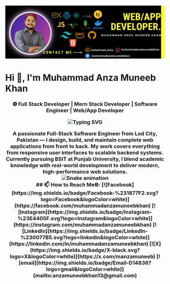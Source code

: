 ![Design and Development](https://raw.githubusercontent.com/muhammadanzamuneebkhan/muhammadanzamuneebkhan/master/githubbanner.jpg)
# Hi 👋, I'm Muhammad Anza Muneeb Khan
<h3 align="center">❂ Full Stack Developer | Mern Stack Developer |  Software Engineer |  Web/App Developer 
<p align="center">
  <img 
    src="https://readme-typing-svg.demolab.com?font=Fira+Code&size=22&pause=1000&color=16A34A&center=true&vCenter=true&width=800&lines=Building+scalable+and+user-friendly+web+and+mobile+applications;Full-Stack+Developer+at+InventorX;Mern+Stack+Developer;Building+Real-World+Projects;Software+Engineer" 
    alt="Typing SVG" 
  />
</p>
A passionate Full-Stack Software Engineer from Lod City, Pakistan — I design, build, and maintain complete web applications from front to back. My work covers everything from responsive user interfaces to scalable backend systems. Currently pursuing BSIT at Punjab University, I blend academic knowledge with real-world development to deliver modern, high-performance web solutions.
<!-- Snake Game Repo View -->
<div align="center">
  <img src="https://profile-readme-generator.com/assets/snake.svg" alt="Snake animation" />
</div>
## 📫 How to Reach Me🌐:
[![Facebook](https://img.shields.io/badge/Facebook-%231877F2.svg?logo=Facebook&logoColor=white)](https://facebook.com/muhammadanzamuneebkhan) [![Instagram](https://img.shields.io/badge/Instagram-%23E4405F.svg?logo=Instagram&logoColor=white)](https://instagram.com/muhammadanzamuneebkhan) [![LinkedIn](https://img.shields.io/badge/LinkedIn-%230077B5.svg?logo=linkedin&logoColor=white)](https://linkedin.com/in/muhammadanzamuneebkhan) [![X](https://img.shields.io/badge/X-black.svg?logo=X&logoColor=white)](https://x.com/manzamuneeb) [![email](https://img.shields.io/badge/Email-D14836?logo=gmail&logoColor=white)](mailto:anzamuneebkhan13@gmail.com) 
